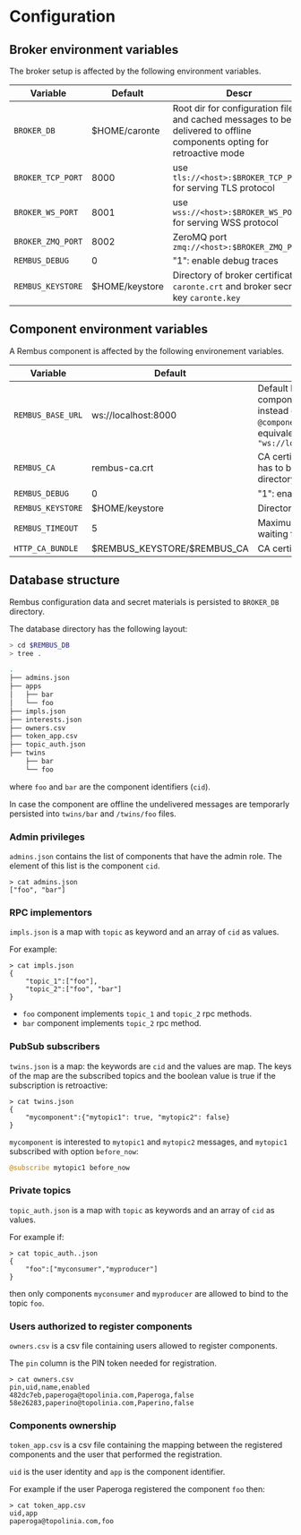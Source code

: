 # Configuration

## Broker environment variables

The broker setup is affected by the following environment variables.

| Variable |Default| Descr |
|----------|-------|-------|
|`BROKER_DB`|\$HOME/caronte | Root dir for configuration files and cached messages to be delivered to offline components opting for retroactive mode|
|`BROKER_TCP_PORT`|8000|use `tls://<host>:$BROKER_TCP_PORT` for serving TLS protocol|
|`BROKER_WS_PORT`|8001|use `wss://<host>:$BROKER_WS_PORT` for serving WSS protocol|
|`BROKER_ZMQ_PORT`|8002|ZeroMQ port `zmq://<host>:$BROKER_ZMQ_PORT`|
|`REMBUS_DEBUG`|0| "1": enable debug traces|
|`REMBUS_KEYSTORE`|\$HOME/keystore| Directory of broker certificate `caronte.crt` and broker secret key `caronte.key`|

## Component environment variables

A Rembus component is affected by the following environement variables. 

| Variable |Default| Descr |
|----------|-------|-------|
|`REMBUS_BASE_URL`|ws://localhost:8000|Default base url when defining component with  a simple string instead of a complete url. `@component "myclient"` is equivalent to `@component "ws://localhost:8000/myclient"`|
|`REMBUS_CA`|rembus-ca.crt|CA certificate file name. This file has to be in `$REMBUS_KEYSTORE` directory|
|`REMBUS_DEBUG`|0| "1": enable debug traces|
|`REMBUS_KEYSTORE`|\$HOME/keystore| Directory of CA certificate|
|`REMBUS_TIMEOUT`|5| Maximum number of seconds waiting for rpc responses|
|`HTTP_CA_BUNDLE`|\$REMBUS\_KEYSTORE/\$REMBUS\_CA|CA certificate|

## Database structure

Rembus configuration data and secret materials is persisted to `BROKER_DB` directory.

The database directory has the following layout:

```sh
> cd $REMBUS_DB
> tree .

.
├── admins.json
├── apps
│   ├── bar
│   └── foo
├── impls.json
├── interests.json
├── owners.csv
├── token_app.csv
├── topic_auth.json
├── twins
    ├── bar
    └── foo


```

where `foo` and `bar` are the component identifiers (`cid`).

In case the component are offline the undelivered messages are temporarly persisted into `twins/bar` and `/twins/foo` files.

### Admin privileges

`admins.json` contains the list of components that have the admin role.
The element of this list is the component `cid`.

```text
> cat admins.json
["foo", "bar"]
```

### RPC implementors

`impls.json` is a map with `topic` as keyword and an array of `cid` as values.

For example:

```text
> cat impls.json
{
    "topic_1":["foo"],
    "topic_2":["foo", "bar"]
}
```

* `foo` component implements `topic_1` and `topic_2` rpc methods.
* `bar` component implements `topic_2` rpc method.

### PubSub subscribers

`twins.json` is a map: the keywords are `cid` and the values are map.
The keys of the map are the subscribed topics and the boolean value is true if the
subscription is retroactive:

```text
> cat twins.json
{
    "mycomponent":{"mytopic1": true, "mytopic2": false}
}
```

`mycomponent` is interested to `mytopic1` and `mytopic2` messages, and `mytopic1` subscribed with option `before_now`:

```julia
@subscribe mytopic1 before_now
```

### Private topics

`topic_auth.json` is a map with `topic` as keywords and an array of `cid` as values.
  
For example if:

```text
> cat topic_auth..json
{
    "foo":["myconsumer","myproducer"]
}
```

then only components `myconsumer` and `myproducer` are allowed to bind to the topic `foo`.

### Users authorized to register components

`owners.csv` is a csv file containing users allowed to register components.

The `pin` column is the PIN token needed for registration.

```text
> cat owners.csv 
pin,uid,name,enabled
482dc7eb,paperoga@topolinia.com,Paperoga,false
58e26283,paperino@topolinia.com,Paperino,false
```

### Components ownership

`token_app.csv` is a csv file containing the mapping between the registered components and the user that performed the registration.

`uid` is the user identity and `app` is the component identifier.

For example if the user Paperoga registered the component `foo` then:

```text
> cat token_app.csv
uid,app
paperoga@topolinia.com,foo
```
